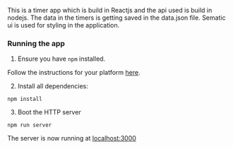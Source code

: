 This is a timer app which is build in Reactjs and the api used is build in nodejs. The data in the timers is getting saved in the data.json file. Sematic ui is used for styling in the application.


### Running the app

1. Ensure you have `npm` installed.

Follow the instructions for your platform [here](https://github.com/npm/npm).

2. Install all dependencies:

````
npm install
````

3. Boot the HTTP server

````
npm run server
````

The server is now running at [localhost:3000](localhost:3000)
